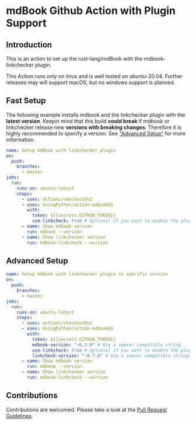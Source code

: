# mdBook Github Action with Plugin Support

## Introduction

This is an action to set up the rust-lang/mdBook with the mdbook-linkchecker plugin.

This Action runs only on linux and is well tested on ubuntu-20.04. Further releases may will support macOS, but no windows support is planned.

## Fast Setup

The following example installs mdbook and the linkchecker plugin with the **latest version**. Keepin mind that this build **could break** if mdbook or linkchecker release new **versions with breaking changes**. Therefore it is highly recommended to specify a version. See ["Advanced Setup"](#advanced-setup) for more information.

```yaml
name: Setup mdBook with linkchecker plugin
on:
  push:
    branches:
      - master
jobs:
  run:
    runs-on: ubuntu-latest
    steps:
      - uses: actions/checkout@v2
      - uses: UsingPython/action-mdbook@1
        with:
          token: ${{secrets.GITHUB_TOKEN}}
          use-linkcheck: true # Optional if you want to enable the plugin
      - name: Show mdbook version
        run: mdbook --version
      - name: Show linkchecker version
        run: mdbook-linkcheck --version
```

## Advanced Setup

```yaml
name: Setup mdBook with linkchecker plugin in specific version
on:
  push:
    branches:
      - master
jobs:
  run:
    runs-on: ubuntu-latest
    steps:
      - uses: actions/checkout@v2
      - uses: UsingPython/action-mdbook@1
        with:
          token: ${{secrets.GITHUB_TOKEN}}
          mdbook-version: "~0.3.0" # Use a semver compatible string
          use-linkcheck: true # Optional if you want to enable the plugin
          linkcheck-version: "~0.7.0" # Use a semver compatible string
      - name: Show mdbook version
        run: mdbook --version
      - name: Show linkchecker version
        run: mdbook-linkcheck --version
```

## Contributions

Contributions are welcomed. Please take a look at the [Pull Request Guidelines](.github/pull_request_template.md).
